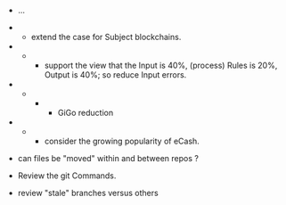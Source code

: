 * ...
* * extend the case for Subject blockchains.
* * * support the view that the Input is 40%, (process) Rules is 20%, Output is 40%; so reduce Input errors.
* * * * GiGo reduction
* * * consider the growing popularity of eCash.

* can files be "moved" within and between repos ?
* Review the git Commands.
* review "stale" branches versus others
